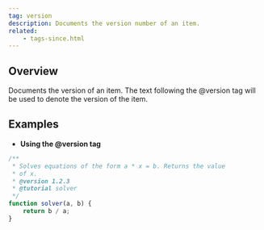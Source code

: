 ```yaml
---
tag: version
description: Documents the version number of an item.
related:
    - tags-since.html
---
```


## Overview

Documents the version of an item. The text following the @version tag will be used to denote the
version of the item.


## Examples

* **Using the @version tag**

```js
/**
 * Solves equations of the form a * x = b. Returns the value
 * of x.
 * @version 1.2.3
 * @tutorial solver
 */
function solver(a, b) {
    return b / a;
}
```

